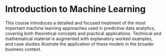 Introduction to Machine Learning
==
This course introduces a detailed and focused treatment of the most important machine learning approaches used in predictive data analytics, covering both theoretical concepts and practical applications. Technical and mathematical material is augmented with explanatory worked examples, and case studies illustrate the application of these models in the broader business context.
